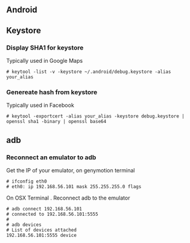 Android
---

## Keystore

### Display SHA1 for keystore

Typically used in Google Maps

	# keytool -list -v -keystore ~/.android/debug.keystore -alias your_alias

### Genereate hash from keystore

Typically used in Facebook

	# keytool -exportcert -alias your_alias -keystore debug.keystore | openssl sha1 -binary | openssl base64
	

## adb

### Reconnect an emulator to adb

Get the IP of your emulator, on genymotion terminal

	# ifconfig eth0
	# eth0: ip 192.168.56.101 mask 255.255.255.0 flags
	
On OSX Terminal	. Reconnect adb to the emulator

	# adb connect 192.168.56.101
	# connected to 192.168.56.101:5555
	# 
	# adb devices
	# List of devices attached
	192.168.56.101:5555	device
	
	    
